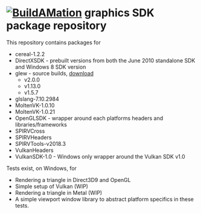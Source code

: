 # [![BuildAMation](http://buildamation.com/BAM-small.png)](https://github.com/markfinal/BuildAMation) graphics SDK package repository

This repository contains packages for

* cereal-1.2.2
* DirectXSDK - prebuilt versions from both the June 2010 standalone SDK and Windows 8 SDK version
* glew - source builds, [download](http://glew.sourceforge.net/)
  * v2.0.0
  * v1.13.0
  * v1.5.7
* glslang-7.10.2984
* MoltenVK-1.0.10
* MoltenVK-1.0.21
* OpenGLSDK - wrapper around each platforms headers and libraries/frameworks
* SPIRVCross
* SPIRVHeaders
* SPIRVTools-v2018.3
* VulkanHeaders
* VulkanSDK-1.0 - Windows only wrapper around the Vulkan SDK v1.0

Tests exist, on Windows, for

* Rendering a triangle in Direct3D9 and OpenGL
* Simple setup of Vulkan (WIP)
* Rendering a triangle in Metal (WIP)
* A simple viewport window library to abstract platform specifics in these tests.
